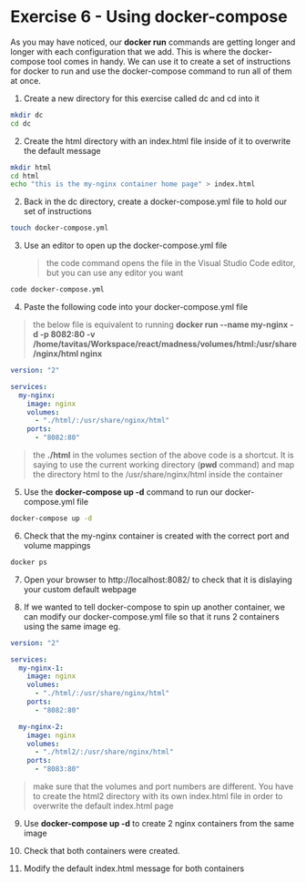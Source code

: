 # Exercise 6 - Using docker-compose

As you may have noticed, our **docker run** commands are getting longer and longer with each configuration that we add. This is where the docker-compose tool comes in handy. We can use it to create a set of instructions for docker to run and use the docker-compose command to run all of them at once.

1. Create a new directory for this exercise called dc and cd into it

```bash
mkdir dc
cd dc
```

2. Create the html directory with an index.html file inside of it to overwrite the default message

```bash
mkdir html
cd html
echo "this is the my-nginx container home page" > index.html
```

2. Back in the dc directory, create a docker-compose.yml file to hold our set of instructions

```bash
touch docker-compose.yml
```

3. Use an editor to open up the docker-compose.yml file
   > the code command opens the file in the Visual Studio Code editor, but you can use any editor you want

```bash
code docker-compose.yml
```

4. Paste the following code into your docker-compose.yml file

> the below file is equivalent to running **docker run --name my-nginx -d -p 8082:80 -v /home/tavitas/Workspace/react/madness/volumes/html:/usr/share/nginx/html nginx**

```yaml
version: "2"

services:
  my-nginx:
    image: nginx
    volumes:
      - "./html/:/usr/share/nginx/html"
    ports:
      - "8082:80"
```

> the **./html** in the volumes section of the above code is a shortcut. It is saying to use the current working directory (**pwd** command) and map the directory html to the /usr/share/nginx/html inside the container

5. Use the **docker-compose up -d** command to run our docker-compose.yml file

```bash
docker-compose up -d
```

6. Check that the my-nginx container is created with the correct port and volume mappings

```bash
docker ps
```

7. Open your browser to http://localhost:8082/ to check that it is dislaying your custom default webpage

8. If we wanted to tell docker-compose to spin up another container, we can modify our docker-compose.yml file so that it runs 2 containers using the same image eg.

```yaml
version: "2"

services:
  my-nginx-1:
    image: nginx
    volumes:
      - "./html/:/usr/share/nginx/html"
    ports:
      - "8082:80"

  my-nginx-2:
    image: nginx
    volumes:
      - "./html2/:/usr/share/nginx/html"
    ports:
      - "8083:80"
```

> make sure that the volumes and port numbers are different. You have to create the html2 directory with its own index.html file in order to overwrite the default index.html page

9. Use **docker-compose up -d** to create 2 nginx containers from the same image

10. Check that both containers were created.

11. Modify the default index.html message for both containers
